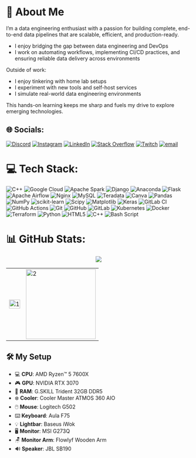 # 💫 About Me

I’m a data engineering enthusiast with a passion for building complete, end-to-end data pipelines that are scalable, efficient, and production-ready.

- I enjoy bridging the gap between data engineering and DevOps
- I work on automating workflows, implementing CI/CD practices, and ensuring reliable data delivery across environments

Outside of work:

- I enjoy tinkering with home lab setups
- I experiment with new tools and self-host services
- I simulate real-world data engineering environments

This hands-on learning keeps me sharp and fuels my drive to explore emerging technologies.


## 🌐 Socials:
[![Discord](https://img.shields.io/badge/Discord-%237289DA.svg?logo=discord&logoColor=white)](https://discord.gg/spideriman.6969) [![Instagram](https://img.shields.io/badge/Instagram-%23E4405F.svg?logo=Instagram&logoColor=white)](https://instagram.com/swap_il_n) [![LinkedIn](https://img.shields.io/badge/LinkedIn-%230077B5.svg?logo=linkedin&logoColor=white)](https://linkedin.com/in/https://www.linkedin.com/in/swapnil0115/) [![Stack Overflow](https://img.shields.io/badge/-Stackoverflow-FE7A16?logo=stack-overflow&logoColor=white)](https://stackoverflow.com/users/https://stackoverflow.com/users/13694439/swapnil) [![Twitch](https://img.shields.io/badge/Twitch-%239146FF.svg?logo=Twitch&logoColor=white)](https://twitch.tv/https://www.twitch.tv/argorok15) [![email](https://img.shields.io/badge/Email-D14836?logo=gmail&logoColor=white)](mailto:swapnil0115@gmail.com) 


# 💻 Tech Stack:
![C++](https://img.shields.io/badge/c++-%2300599C.svg?style=flat&logo=c%2B%2B&logoColor=white) ![Google Cloud](https://img.shields.io/badge/GoogleCloud-%234285F4.svg?style=flat&logo=google-cloud&logoColor=white) ![Apache Spark](https://img.shields.io/badge/Apache%20Spark-FDEE21?style=flat&logo=apachespark&logoColor=black) ![Django](https://img.shields.io/badge/django-%23092E20.svg?style=flat&logo=django&logoColor=white) ![Anaconda](https://img.shields.io/badge/Anaconda-%2344A833.svg?style=flat&logo=anaconda&logoColor=white) ![Flask](https://img.shields.io/badge/flask-%23000.svg?style=flat&logo=flask&logoColor=white) ![Apache Airflow](https://img.shields.io/badge/Apache%20Airflow-017CEE?style=flat&logo=Apache%20Airflow&logoColor=white) ![Nginx](https://img.shields.io/badge/nginx-%23009639.svg?style=flat&logo=nginx&logoColor=white) ![MySQL](https://img.shields.io/badge/mysql-4479A1.svg?style=flat&logo=mysql&logoColor=white) ![Teradata](https://img.shields.io/badge/Teradata-F37440?style=flat&logo=teradata&logoColor=white) ![Canva](https://img.shields.io/badge/Canva-%2300C4CC.svg?style=flat&logo=Canva&logoColor=white) ![Pandas](https://img.shields.io/badge/pandas-%23150458.svg?style=flat&logo=pandas&logoColor=white) ![NumPy](https://img.shields.io/badge/numpy-%23013243.svg?style=flat&logo=numpy&logoColor=white) ![scikit-learn](https://img.shields.io/badge/scikit--learn-%23F7931E.svg?style=flat&logo=scikit-learn&logoColor=white) ![Scipy](https://img.shields.io/badge/SciPy-%230C55A5.svg?style=flat&logo=scipy&logoColor=%white) ![Matplotlib](https://img.shields.io/badge/Matplotlib-%23ffffff.svg?style=flat&logo=Matplotlib&logoColor=black) ![Keras](https://img.shields.io/badge/Keras-%23D00000.svg?style=flat&logo=Keras&logoColor=white) ![GitLab CI](https://img.shields.io/badge/gitlab%20CI-%23181717.svg?style=flat&logo=gitlab&logoColor=white) ![GitHub Actions](https://img.shields.io/badge/github%20actions-%232671E5.svg?style=flat&logo=githubactions&logoColor=white) ![Git](https://img.shields.io/badge/git-%23F05033.svg?style=flat&logo=git&logoColor=white) ![GitHub](https://img.shields.io/badge/github-%23121011.svg?style=flat&logo=github&logoColor=white) ![GitLab](https://img.shields.io/badge/gitlab-%23181717.svg?style=flat&logo=gitlab&logoColor=white) ![Kubernetes](https://img.shields.io/badge/kubernetes-%23326ce5.svg?style=flat&logo=kubernetes&logoColor=white) ![Docker](https://img.shields.io/badge/docker-%230db7ed.svg?style=flat&logo=docker&logoColor=white) ![Terraform](https://img.shields.io/badge/terraform-%235835CC.svg?style=flat&logo=terraform&logoColor=white) ![Python](https://img.shields.io/badge/python-3670A0?style=flat&logo=python&logoColor=ffdd54) ![HTML5](https://img.shields.io/badge/html5-%23E34F26.svg?style=flat&logo=html5&logoColor=white) ![C++](https://img.shields.io/badge/c++-%2300599C.svg?style=flat&logo=c%2B%2B&logoColor=white) ![Bash Script](https://img.shields.io/badge/bash_script-%23121011.svg?style=flat&logo=gnu-bash&logoColor=white)
# 📊 GitHub Stats:
<p align="center">
<img src="https://nirzak-streak-stats.vercel.app/?user=swapnil0115&theme=blue_navy&hide_border=false">
</P>

<table>
  <tr>
    <td><img src="https://github-readme-stats.vercel.app/api?username=swapnil0115&theme=blue_navy&show_icons=true&include_all_commits=true&count_private=true"  display=block width=100% height=auto alt="1"></td>
    <td><img src="https://github-readme-stats.vercel.app/api/top-langs/?username=swapnil0115&theme=blue_navy&hide_border=false&include_all_commits=false&count_private=false&layout=compact&hide=Jupyter%20Notebook"  display=block height=190 align="center" alt="2"></td>
   </tr>
</table>

## 🛠️ My Setup

- 💻 **CPU**: AMD Ryzen™ 5 7600X  
- 🎮 **GPU**: NVIDIA RTX 3070  
- 🧠 **RAM**: G.SKILL Trident 32GB DDR5  
- ❄️ **Cooler**: Cooler Master ATMOS 360 AIO  
- 🖱️ **Mouse**: Logitech G502  
- ⌨️ **Keyboard**: Aula F75  
- 💡 **Lightbar**: Baseus iWok  
- 🖥️ **Monitor**: MSI G273Q  
- 🪑 **Monitor Arm**: Flowlyf Wooden Arm  
- 🔊 **Speaker**: JBL SB190


<!-- Proudly created with GPRM ( https://gprm.itsvg.in ) -->
